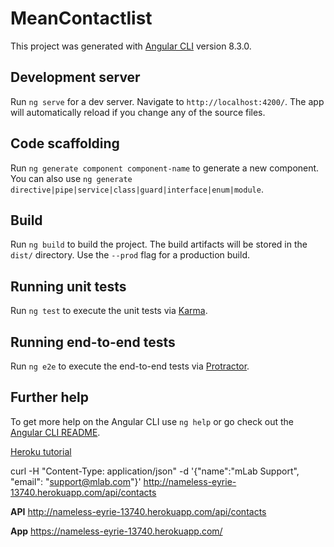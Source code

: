 # MeanContactlist

This project was generated with [Angular CLI](https://github.com/angular/angular-cli) version 8.3.0.

## Development server

Run `ng serve` for a dev server. Navigate to `http://localhost:4200/`. The app will automatically reload if you change any of the source files.

## Code scaffolding

Run `ng generate component component-name` to generate a new component. You can also use `ng generate directive|pipe|service|class|guard|interface|enum|module`.

## Build

Run `ng build` to build the project. The build artifacts will be stored in the `dist/` directory. Use the `--prod` flag for a production build.

## Running unit tests

Run `ng test` to execute the unit tests via [Karma](https://karma-runner.github.io).

## Running end-to-end tests

Run `ng e2e` to execute the end-to-end tests via [Protractor](http://www.protractortest.org/).

## Further help

To get more help on the Angular CLI use `ng help` or go check out the [Angular CLI README](https://github.com/angular/angular-cli/blob/master/README.md).

[Heroku tutorial](https://devcenter.heroku.com/articles/mean-apps-restful-api)

curl -H "Content-Type: application/json" -d '{"name":"mLab Support", "email": "support@mlab.com"}' http://nameless-eyrie-13740.herokuapp.com/api/contacts

**API** 
http://nameless-eyrie-13740.herokuapp.com/api/contacts

**App**
https://nameless-eyrie-13740.herokuapp.com/
